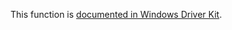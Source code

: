 This function is [documented in Windows Driver Kit](https://learn.microsoft.com/en-us/windows-hardware/drivers/ddi/ntifs/nf-ntifs-zwdeletefile).
